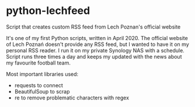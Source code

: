 # python-lechfeed
Script that creates custom RSS feed from Lech Poznan's official website

It's one of my first Python scripts, written in April 2020. The official website of Lech Poznań doesn't provide any RSS feed, but I wanted to have it on my personal RSS reader. I run it on my private Synology NAS with a schedule. Script runs three times a day and keeps my updated with the news about my favourite football team.

Most important libraries used:
- requests to connect
- BeautifulSoup to scrap
- re to remove problematic characters with regex
